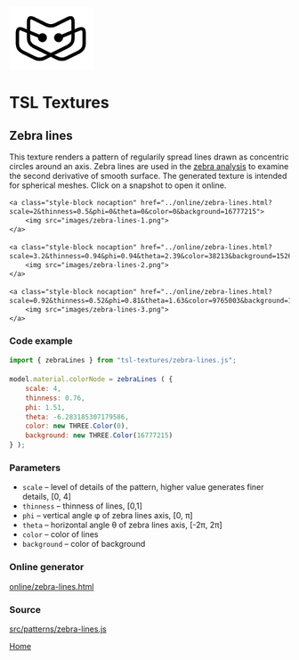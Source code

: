 <img class="logo" src="../assets/logo/logo.png">


# TSL Textures


## Zebra lines

This texture renders a pattern of regularily spread lines
drawn as concentric circles around an axis. Zebra lines
 are used in the [zebra analysis](https://en.wikipedia.org/wiki/Zebra_analysis)
to examine the second derivative of smooth surface. The
generated texture is intended for spherical meshes. Click
on a snapshot to open it online.

<p class="gallery">

	<a class="style-block nocaption" href="../online/zebra-lines.html?scale=2&thinness=0.5&phi=0&theta=0&color=0&background=16777215">
		<img src="images/zebra-lines-1.png">
	</a>

	<a class="style-block nocaption" href="../online/zebra-lines.html?scale=3.2&thinness=0.94&phi=0.94&theta=2.39&color=38213&background=15266795">
		<img src="images/zebra-lines-2.png">
	</a>

	<a class="style-block nocaption" href="../online/zebra-lines.html?scale=0.92&thinness=0.52&phi=0.81&theta=1.63&color=9765003&background=16764662">
		<img src="images/zebra-lines-3.png">
	</a>

</p>


### Code example

```js
import { zebraLines } from "tsl-textures/zebra-lines.js";

model.material.colorNode = zebraLines ( {
	scale: 4,
	thinness: 0.76,
	phi: 1.51,
	theta: -6.283185307179586,
	color: new THREE.Color(0),
	background: new THREE.Color(16777215)
} );
```


### Parameters

* `scale` &ndash; level of details of the pattern, higher value generates finer details, [0, 4]
* `thinness` &ndash; thinness of lines, [0,1]
* `phi` &ndash; vertical angle &phi; of zebra lines axis, [0, &pi;]
* `theta` &ndash; horizontal angle &theta; of zebra lines axis, [-2&pi;, 2&pi;]
* `color` &ndash; color of lines
* `background` &ndash; color of background


### Online generator

[online/zebra-lines.html](../online/zebra-lines.html)


### Source

[src/patterns/zebra-lines.js](https://github.com/boytchev/tsl-textures/blob/main/src/zebra-lines.js)


		
<div class="footnote">
	<a href="../">Home</a>
</div>
